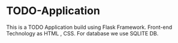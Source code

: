 # TODO-Application
This is a TODO Application build using Flask Framework.
Front-end Technology as HTML , CSS.
For database we use SQLITE DB.
